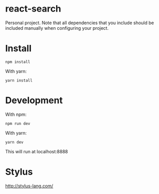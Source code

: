 # react-search
Personal project. Note that all dependencies that you include should be included manually when configuring your project.

# Install

```
npm install
```
With yarn:
```
yarn install
```

# Development
With npm:
```
npm run dev
```
With yarn:
```
yarn dev
```

This will run at localhost:8888

# Stylus
http://stylus-lang.com/
